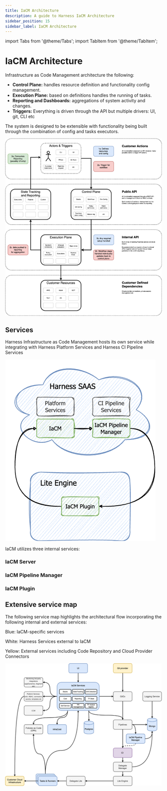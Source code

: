 ```yaml
---
title: IaCM Architecture
description: A guide to Harness IaCM Architecture
sidebar_position: 15
sidebar_label: IaCM Architecture
---
```


import Tabs from '@theme/Tabs';
import TabItem from '@theme/TabItem';

# IaCM Architecture

Infrastructure as Code Management architecture the following:

- **Control Plane:** handles resource definition and functionality config management.
- **Execution Plane:** based on definitions handles the running of tasks.
- **Reporting and Dashboards:** aggregations of system activity and changes.
- **Triggers:** Everything is driven through the API but multiple drivers: UI, git, CLI etc

The system is designed to be extensible with functionality being built through the combination of config and tasks executors. 

![Architecture Diagram](static/IaCM_Architecture.png)

## Services

Harness Infrastructure as Code Management hosts its own service while integrating with Harness Platform Services and Harness CI Pipeline Services

![Service cycle](static/IaCM_SimpleServices.png)

IaCM utilizes three internal services:

### IaCM Server

### IaCM Pipeline Manager

### IaCM Plugin

## Extensive service map
The following service map highlights the architectural flow incorporating the following internal and external services:

Blue: IaCM-specific services

White: Harness Services external to IaCM

Yellow: External services including Code Repository and Cloud Provider Connectors



![Service cycle](static/IaCM_Service_Map.png)